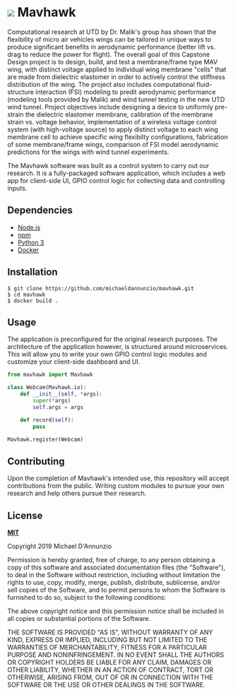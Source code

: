 # ![](icons/favicon.ico) **Mavhawk**

Computational research at UTD by Dr. Malik's group has shown that the flexibility of micro air vehicles wings can be tailored in unique ways to produce significant benefits in aerodynamic performance (better lift vs. drag to reduce the power for flight).  The overall goal of this Capstone Design project is to design, build, and test a membrane/frame type MAV wing, with distinct voltage applied to individual wing membrane "cells" that are made from dielectric elastomer in order to actively control the stiffness distribution of the wing. The project also includes computational fluid-structure interaction (FSI) modeling to predit aerodynamic performance (modeling tools provided by Malik) and wind tunnel testing in the new UTD wind tunnel. Project objectives include designing a device to uniformly pre-strain the dielectric elastomer membrane, calibration of the membrane strain vs. voltage behavior, implementation of a wireless voltage control system (with high-voltage source) to apply distinct voltage to each wing membrane cell to achieve specific wing flexibilty configurations, fabrication of some membrane/frame wings, comparison of FSI model aerodynamic predictions for the wings with wind tunnel experiments.

The Mavhawk software was built as a control system to carry out our research. It is a fully-packaged software application, which includes a web app for client-side UI, GPIO control logic for collecting data and controlling inputs. 

## **Dependencies**

* [Node.js](https://nodejs.org/en/)
* [npm](https://www.npmjs.com/get-npm)
* [Python 3](https://www.python.org/downloads/)
* [Docker](https://www.docker.com/get-started)

## **Installation**

```shell
$ git clone https://github.com/michaeldannunzio/mavhawk.git
$ cd mavhawk
$ docker build .
```

## **Usage**

The application is preconfigured for the original research purposes. The architecture of the application however, is structured around microservices. This will allow you to write your own GPIO control logic modules and customize your client-side dashboard and UI.

```python
from mavhawk import Mavhawk

class Webcam(Mavhawk.io):
	def __init__(self, *args):
		super(*args)
		self.args = args

	def record(self):
		pass

Mavhawk.register(Webcam)
```

## **Contributing**

Upon the completion of Mavhawk's intended use, this repository will accept contributions from the public. Writing custom modules to pursue your own research and help others pursue their research.

## **License**

**[MIT](LICENSE)**

Copyright 2019 Michael D'Annunzio

Permission is hereby granted, free of charge, to any person obtaining a copy of this software and associated documentation files (the "Software"), to deal in the Software without restriction, including without limitation the rights to use, copy, modify, merge, publish, distribute, sublicense, and/or sell copies of the Software, and to permit persons to whom the Software is furnished to do so, subject to the following conditions:

The above copyright notice and this permission notice shall be included in all copies or substantial portions of the Software.

THE SOFTWARE IS PROVIDED "AS IS", WITHOUT WARRANTY OF ANY KIND, EXPRESS OR IMPLIED, INCLUDING BUT NOT LIMITED TO THE WARRANTIES OF MERCHANTABILITY, FITNESS FOR A PARTICULAR PURPOSE AND NONINFRINGEMENT. IN NO EVENT SHALL THE AUTHORS OR COPYRIGHT HOLDERS BE LIABLE FOR ANY CLAIM, DAMAGES OR OTHER LIABILITY, WHETHER IN AN ACTION OF CONTRACT, TORT OR OTHERWISE, ARISING FROM, OUT OF OR IN CONNECTION WITH THE SOFTWARE OR THE USE OR OTHER DEALINGS IN THE SOFTWARE.
